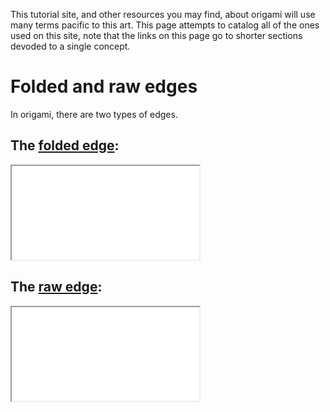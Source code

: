 This tutorial site, and other resources you may find, about origami will use many terms pacific to this art. 
This page attempts to catalog all of the ones used on this site, note that the links on this page go to shorter sections devoded to a single concept.
# Folded and raw edges

In origami, there are two types of edges.

## The [folded edge](foldededge.md):
<iframe src='/foldededge.html'></iframe>

## The [raw edge](rawedge.md):
<iframe src='/rawedge.html'></iframe>
